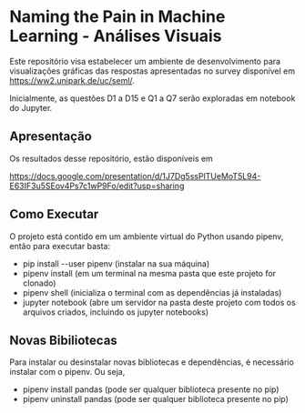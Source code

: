 # Naming the Pain in Machine Learning - Análises Visuais
Este repositório visa estabelecer um ambiente de desenvolvimento para visualizações gráficas das respostas apresentadas no survey disponível em https://ww2.unipark.de/uc/seml/. 

Inicialmente, as questões D1 a D15 e Q1 a Q7 serão exploradas em notebook do Jupyter. 

## Apresentação

Os resultados desse repositório, estão disponíveis em

https://docs.google.com/presentation/d/1J7Dg5ssPlTUeMoT5L94-E63IF3u5SEov4Ps7c1wP9Fo/edit?usp=sharing

## Como Executar

O projeto está contido em um ambiente virtual do Python usando pipenv, então para executar basta:

- pip install --user pipenv (instalar na sua máquina)
- pipenv install (em um terminal na mesma pasta que este projeto for clonado)
- pipenv shell (inicializa o terminal com as dependências já instaladas)
- jupyter notebook (abre um servidor na pasta deste projeto com todos os arquivos criados, incluindo os jupyter notebooks)

## Novas Bibiliotecas

Para instalar ou desinstalar novas bibliotecas e dependências, é necessário instalar com o pipenv. Ou seja,

- pipenv install pandas (pode ser qualquer biblioteca presente no pip)
- pipenv uninstall pandas (pode ser qualquer biblioteca presente no pip)
